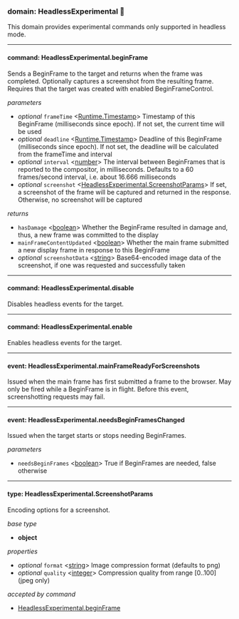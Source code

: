 
### domain: HeadlessExperimental 🌱

This domain provides experimental commands only supported in headless mode.

---


#### command: HeadlessExperimental.beginFrame

Sends a BeginFrame to the target and returns when the frame was completed. Optionally captures a
screenshot from the resulting frame. Requires that the target was created with enabled
BeginFrameControl.

*parameters*
- *optional* `frameTime` <[Runtime.Timestamp]> Timestamp of this BeginFrame (milliseconds since epoch). If not set, the current time will
be used
- *optional* `deadline` <[Runtime.Timestamp]> Deadline of this BeginFrame (milliseconds since epoch). If not set, the deadline will be
calculated from the frameTime and interval
- *optional* `interval` <[number]> The interval between BeginFrames that is reported to the compositor, in milliseconds.
Defaults to a 60 frames/second interval, i.e. about 16.666 milliseconds
- *optional* `screenshot` <[HeadlessExperimental.ScreenshotParams]> If set, a screenshot of the frame will be captured and returned in the response. Otherwise,
no screenshot will be captured

*returns*
-  `hasDamage` <[boolean]> Whether the BeginFrame resulted in damage and, thus, a new frame was committed to the
display
-  `mainFrameContentUpdated` <[boolean]> Whether the main frame submitted a new display frame in response to this BeginFrame
- *optional* `screenshotData` <[string]> Base64-encoded image data of the screenshot, if one was requested and successfully taken

---


#### command: HeadlessExperimental.disable

Disables headless events for the target.

---


#### command: HeadlessExperimental.enable

Enables headless events for the target.

---


#### event: HeadlessExperimental.mainFrameReadyForScreenshots

Issued when the main frame has first submitted a frame to the browser. May only be fired while a
BeginFrame is in flight. Before this event, screenshotting requests may fail.

---


#### event: HeadlessExperimental.needsBeginFramesChanged

Issued when the target starts or stops needing BeginFrames.

*parameters*
-  `needsBeginFrames` <[boolean]> True if BeginFrames are needed, false otherwise

---


#### type: HeadlessExperimental.ScreenshotParams

Encoding options for a screenshot.

*base type*
- **object**

*properties*
- *optional* `format` <[string]> Image compression format (defaults to png)
- *optional* `quality` <[integer]> Compression quality from range [0..100] (jpeg only)

*accepted by command*
- [HeadlessExperimental.beginFrame]

[HeadlessExperimental.beginFrame]: headlessexperimental.md#command-headlessexperimentalbeginframe "HeadlessExperimental.beginFrame"
[Runtime.Timestamp]: runtime.md#type-runtimetimestamp "Runtime.Timestamp"
[HeadlessExperimental.ScreenshotParams]: headlessexperimental.md#type-headlessexperimentalscreenshotparams "HeadlessExperimental.ScreenshotParams"
[boolean]: https://developer.mozilla.org/en-US/docs/Web/JavaScript/Reference/Global_Objects/JSON "JSON boolean"
[string]: https://developer.mozilla.org/en-US/docs/Web/JavaScript/Reference/Global_Objects/JSON "JSON string"
[number]: https://developer.mozilla.org/en-US/docs/Web/JavaScript/Reference/Global_Objects/JSON "JSON number"
[integer]: https://developer.mozilla.org/en-US/docs/Web/JavaScript/Reference/Global_Objects/JSON "JSON integer"
[object]: https://developer.mozilla.org/en-US/docs/Web/JavaScript/Reference/Global_Objects/JSON "JSON object"
[any]: https://developer.mozilla.org/en-US/docs/Web/JavaScript/Reference/Global_Objects/JSON "JSON any"